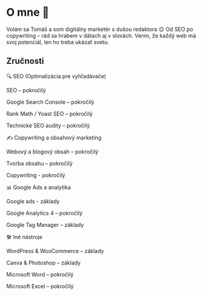 # O mne 👋

Volám sa Tomáš a som digitálny marketér s dušou redaktora 😉 Od SEO po copywriting – rád sa hrabem v dátach aj v slovách. Verím, že každý web má svoj potenciál, len ho treba ukázať svetu.

## Zručnosti

🔍 SEO (Optimalizácia pre vyhľadávače)

SEO – pokročilý

Google Search Console – pokročilý

Rank Math / Yoast SEO – pokročilý

Technické SEO audity – pokročilý

✍️ Copywriting a obsahový marketing

Webový a blogový obsah – pokročilý

Tvorba obsahu – pokročilý

Copywriting - pokročilý

📊 Google Ads a analytika

Google ads - základy

Google Analytics 4 – pokročilý

Google Tag Manager – základy

🛠️ Iné nástroje

WordPress & WooCommerce – základy

Canva & Photoshop – základy

Microsoft Word – pokročilý

Microsoft Excel – pokročilý
